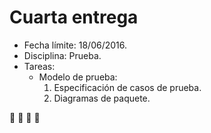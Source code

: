 # Cuarta entrega
- Fecha límite: 18/06/2016.
- Disciplina: Prueba.
- Tareas:
  - Modelo de prueba:
    1. Especificación de casos de prueba.
    2. Diagramas de paquete.

:rocket: :rocket: :rocket: :rocket: 
